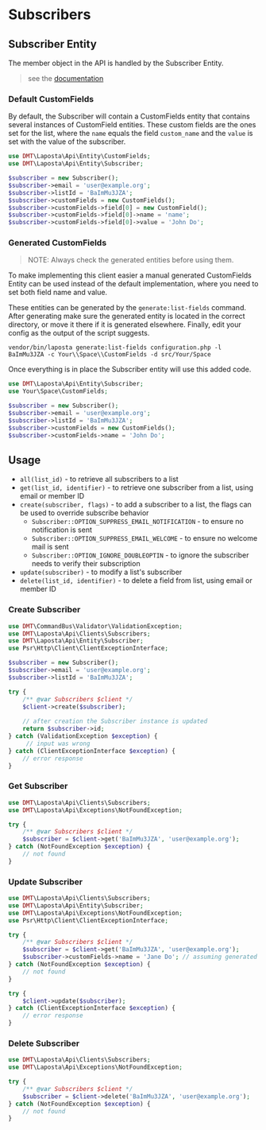# Subscribers


## Subscriber Entity

The member object in the API is handled by the Subscriber Entity.

> see the [documentation](https://api.laposta.nl/doc/index.en.php#members)

### Default CustomFields

By default, the Subscriber will contain a CustomFields entity that contains several instances of CustomField entities.
These custom fields are the ones set for the list, where the `name` equals the field `custom_name` and the `value` is
set with the value of the subscriber.

```php
use DMT\Laposta\Api\Entity\CustomFields;
use DMT\Laposta\Api\Entity\Subscriber;

$subscriber = new Subscriber();
$subscriber->email = 'user@example.org';
$subscriber->listId = 'BaImMu3JZA';
$subscriber->customFields = new CustomFields();
$subscriber->customFields->field[0] = new CustomField();
$subscriber->customFields->field[0]->name = 'name';
$subscriber->customFields->field[0]->value = 'John Do';
```

### Generated CustomFields

> NOTE: Always check the generated entities before using them.   

To make implementing this client easier a manual generated CustomFields Entity can be used instead of the default 
implementation, where you need to set both field name and value.

These entities can be generated by the `generate:list-fields` command. After generating make sure the generated 
entity is located in the correct directory, or move it there if it is generated elsewhere. Finally, edit your config as 
the output of the script suggests.

```
vendor/bin/laposta generate:list-fields configuration.php -l BaImMu3JZA -c Your\\Space\\CustomFields -d src/Your/Space
```

Once everything is in place the Subscriber entity will use this added code.

```php
use DMT\Laposta\Api\Entity\Subscriber;
use Your\Space\CustomFields;

$subscriber = new Subscriber();
$subscriber->email = 'user@example.org';
$subscriber->listId = 'BaImMu3JZA';
$subscriber->customFields = new CustomFields();
$subscriber->customFields->name = 'John Do';
```

## Usage

* `all(list_id)` - to retrieve all subscribers to a list
* `get(list_id, identifier)` - to retrieve one subscriber from a list, using email or member ID
* `create(subscriber, flags)` - to add a subscriber to a list, the flags can be used to override subscribe behavior
  * `Subscriber::OPTION_SUPPRESS_EMAIL_NOTIFICATION` - to ensure no notification is sent
  * `Subscriber::OPTION_SUPPRESS_EMAIL_WELCOME` - to ensure no welcome mail is sent 
  * `Subscriber::OPTION_IGNORE_DOUBLEOPTIN` - to ignore the subscriber needs to verify their subscription 
* `update(subscriber)` - to modify a list's subscriber
* `delete(list_id, identifier)` - to delete a field from list, using email or member ID

### Create Subscriber

```php
use DMT\CommandBus\Validator\ValidationException;
use DMT\Laposta\Api\Clients\Subscribers;
use DMT\Laposta\Api\Entity\Subscriber;
use Psr\Http\Client\ClientExceptionInterface;

$subscriber = new Subscriber();
$subscriber->email = 'user@example.org';
$subscriber->listId = 'BaImMu3JZA';

try {
    /** @var Subscribers $client */
    $client->create($subscriber);
    
    // after creation the Subscriber instance is updated
    return $subscriber->id;
} catch (ValidationException $exception) {
     // input was wrong 
} catch (ClientExceptionInterface $exception) {
    // error response
}
```

### Get Subscriber

```php
use DMT\Laposta\Api\Clients\Subscribers;
use DMT\Laposta\Api\Exceptions\NotFoundException;

try {
    /** @var Subscribers $client */
    $subscriber = $client->get('BaImMu3JZA', 'user@example.org');
} catch (NotFoundException $exception) {
    // not found
}
```

### Update Subscriber

```php
use DMT\Laposta\Api\Clients\Subscribers;
use DMT\Laposta\Api\Entity\Subscriber;
use DMT\Laposta\Api\Exceptions\NotFoundException;
use Psr\Http\Client\ClientExceptionInterface;

try {
    /** @var Subscribers $client */
    $subscriber = $client->get('BaImMu3JZA', 'user@example.org');
    $subscriber->customFields->name = 'Jane Do'; // assuming generated custom fields
} catch (NotFoundException $exception) {
    // not found
}

try {
    $client->update($subscriber);
} catch (ClientExceptionInterface $exception) {
    // error response
}
```

### Delete Subscriber
```php
use DMT\Laposta\Api\Clients\Subscribers;
use DMT\Laposta\Api\Exceptions\NotFoundException;

try {
    /** @var Subscribers $client */
    $subscriber = $client->delete('BaImMu3JZA', 'user@example.org');
} catch (NotFoundException $exception) {
    // not found
}
```
